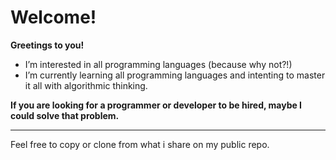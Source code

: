# Welcome!

**Greetings to you!**
- I’m interested in all programming languages (because why not?!)
- I’m currently learning all programming languages and intenting to master it all with algorithmic thinking.

**If you are looking for a programmer or developer to be hired, maybe I could solve that problem.**
***
Feel free to copy or clone from what i share on my public repo.
